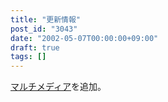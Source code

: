 ```yaml
---
title: "更新情報"
post_id: "3043"
date: "2002-05-07T00:00:00+09:00"
draft: true
tags: []
---
```



[マルチメディア](https://danmaq.com/category/products/musics)を追加。
